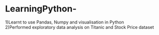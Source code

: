 # LearningPython-

1)Learnt to use Pandas, Numpy and visualisation in Python                                                                                     
2)Performed exploratory data analysis on Titanic and Stock Price dataset

